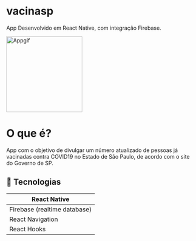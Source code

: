 # vacinasp
App Desenvolvido em React Native, com integração Firebase. 


 <img alt="Appgif" src="src/assets/vaccine.gif" width="200px" />
 

# O que é?

App com o objetivo de divulgar um número atualizado de pessoas já vacinadas contra COVID19 no Estado de São Paulo, de acordo com o site do Governo de SP.

## :iphone: Tecnologias

<table>
  <thead>
    <th>React Native</th>
  </thead>
  <tbody>
    <tr>
      <td>Firebase (realtime database)</td>
    </tr>
    <tr>
      <td>React Navigation</td>
    </tr>
   <tr>
      <td>React Hooks</td>
    </tr>

</table>
